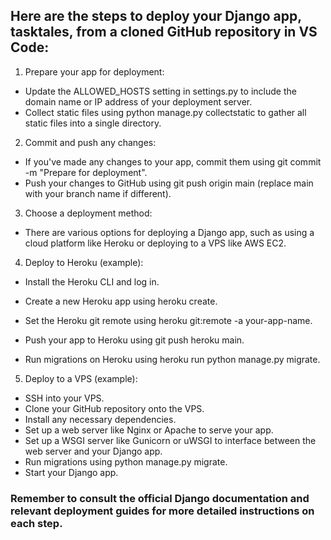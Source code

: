 ## Here are the steps to deploy your Django app, tasktales, from a cloned GitHub repository in VS Code:

1. Prepare your app for deployment:

- Update the ALLOWED_HOSTS setting in settings.py to include the domain name or IP address of your deployment server.
- Collect static files using python manage.py collectstatic to gather all static files into a single directory.

2. Commit and push any changes:

- If you've made any changes to your app, commit them using git commit -m "Prepare for deployment".
- Push your changes to GitHub using git push origin main (replace main with your branch name if different).

3. Choose a deployment method:

- There are various options for deploying a Django app, such as using a cloud platform like Heroku or deploying to a VPS like AWS EC2.

4. Deploy to Heroku (example):

- Install the Heroku CLI and log in.

- Create a new Heroku app using heroku create.
- Set the Heroku git remote using heroku git:remote -a your-app-name.
- Push your app to Heroku using git push heroku main.
- Run migrations on Heroku using heroku run python manage.py migrate.

5. Deploy to a VPS (example):

- SSH into your VPS.
- Clone your GitHub repository onto the VPS.
- Install any necessary dependencies.
- Set up a web server like Nginx or Apache to serve your app.
- Set up a WSGI server like Gunicorn or uWSGI to interface between the web server and your Django app.
- Run migrations using python manage.py migrate.
- Start your Django app.

### Remember to consult the official Django documentation and relevant deployment guides for more detailed instructions on each step.
